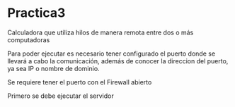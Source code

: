 # Practica3
Calculadora que utiliza hilos de manera remota entre dos o más computadoras

Para poder ejecutar es necesario tener configurado el puerto donde se llevará a cabo la comunicación, 
además de conocer la direccion del puerto, ya sea IP o nombre de dominio.

Se requiere tener el puerto con el Firewall abierto

Primero se debe ejecutar el servidor

